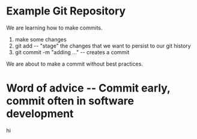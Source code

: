 # Example Git Repository

We are learning how to make commits.

1. make some changes
2. git add -- "stage" the changes that we want to persist to our git history
3. git commit -m "adding ..." -- creates a commit

We are about to make a commit without best practices.

# Word of advice -- Commit early, commit often in software development

hi